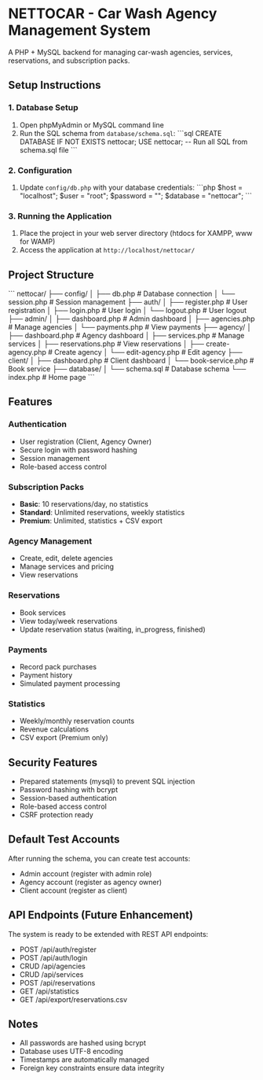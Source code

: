# NETTOCAR - Car Wash Agency Management System

A PHP + MySQL backend for managing car-wash agencies, services, reservations, and subscription packs.

## Setup Instructions

### 1. Database Setup

1. Open phpMyAdmin or MySQL command line
2. Run the SQL schema from `database/schema.sql`:
   \`\`\`sql
   CREATE DATABASE IF NOT EXISTS nettocar;
   USE nettocar;
   -- Run all SQL from schema.sql file
   \`\`\`

### 2. Configuration

1. Update `config/db.php` with your database credentials:
   \`\`\`php
   $host = "localhost";
   $user = "root";
   $password = "";
   $database = "nettocar";
   \`\`\`

### 3. Running the Application

1. Place the project in your web server directory (htdocs for XAMPP, www for WAMP)
2. Access the application at `http://localhost/nettocar/`

## Project Structure

\`\`\`
nettocar/
├── config/
│   ├── db.php              # Database connection
│   └── session.php         # Session management
├── auth/
│   ├── register.php        # User registration
│   ├── login.php           # User login
│   └── logout.php          # User logout
├── admin/
│   ├── dashboard.php       # Admin dashboard
│   ├── agencies.php        # Manage agencies
│   └── payments.php        # View payments
├── agency/
│   ├── dashboard.php       # Agency dashboard
│   ├── services.php        # Manage services
│   ├── reservations.php    # View reservations
│   ├── create-agency.php   # Create agency
│   └── edit-agency.php     # Edit agency
├── client/
│   ├── dashboard.php       # Client dashboard
│   └── book-service.php    # Book service
├── database/
│   └── schema.sql          # Database schema
└── index.php               # Home page
\`\`\`

## Features

### Authentication
- User registration (Client, Agency Owner)
- Secure login with password hashing
- Session management
- Role-based access control

### Subscription Packs
- **Basic**: 10 reservations/day, no statistics
- **Standard**: Unlimited reservations, weekly statistics
- **Premium**: Unlimited, statistics + CSV export

### Agency Management
- Create, edit, delete agencies
- Manage services and pricing
- View reservations

### Reservations
- Book services
- View today/week reservations
- Update reservation status (waiting, in_progress, finished)

### Payments
- Record pack purchases
- Payment history
- Simulated payment processing

### Statistics
- Weekly/monthly reservation counts
- Revenue calculations
- CSV export (Premium only)

## Security Features

- Prepared statements (mysqli) to prevent SQL injection
- Password hashing with bcrypt
- Session-based authentication
- Role-based access control
- CSRF protection ready

## Default Test Accounts

After running the schema, you can create test accounts:
- Admin account (register with admin role)
- Agency account (register as agency owner)
- Client account (register as client)

## API Endpoints (Future Enhancement)

The system is ready to be extended with REST API endpoints:
- POST /api/auth/register
- POST /api/auth/login
- CRUD /api/agencies
- CRUD /api/services
- POST /api/reservations
- GET /api/statistics
- GET /api/export/reservations.csv

## Notes

- All passwords are hashed using bcrypt
- Database uses UTF-8 encoding
- Timestamps are automatically managed
- Foreign key constraints ensure data integrity

